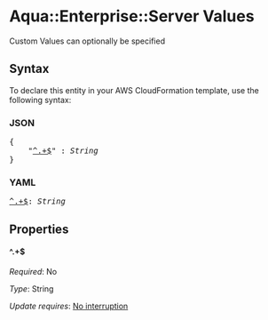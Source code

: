 # Aqua::Enterprise::Server Values

Custom Values can optionally be specified

## Syntax

To declare this entity in your AWS CloudFormation template, use the following syntax:

### JSON

<pre>
{
    "<a href="#^.+$" title="^.+$">^.+$</a>" : <i>String</i>
}
</pre>

### YAML

<pre>
<a href="#^.+$" title="^.+$">^.+$</a>: <i>String</i>
</pre>

## Properties

#### \^.+$

_Required_: No

_Type_: String

_Update requires_: [No interruption](https://docs.aws.amazon.com/AWSCloudFormation/latest/UserGuide/using-cfn-updating-stacks-update-behaviors.html#update-no-interrupt)

